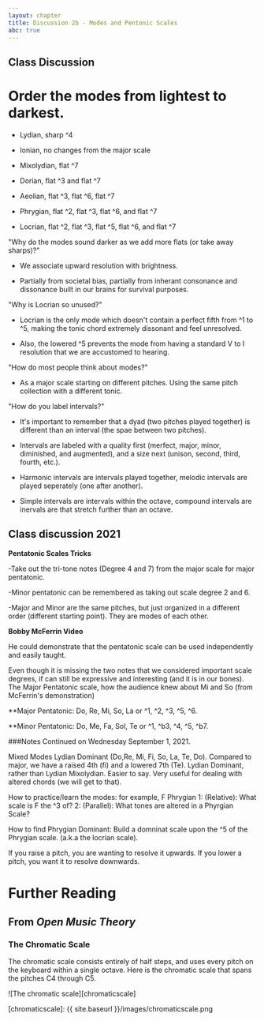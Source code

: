 ```yaml
---
layout: chapter
title: Discussion 2b - Modes and Pentonic Scales
abc: true
---
```


## Class Discussion

# Order the modes from lightest to darkest.

- Lydian, sharp ^4

- Ionian, no changes from the major scale

- Mixolydian, flat ^7

- Dorian, flat ^3 and flat ^7

- Aeolian, flat ^3, flat ^6, flat ^7

- Phrygian, flat ^2, flat ^3, flat ^6, and flat ^7

- Locrian, flat ^2, flat ^3, flat ^5, flat ^6, and flat ^7

"Why do the modes sound darker as we add more flats (or take away sharps)?"

- We associate upward resolution with brightness.

- Partially from societal bias, partially from inherant consonance and dissonance built in our brains for survival purposes.

"Why is Locrian so unused?"

- Locrian is the only mode which doesn't contain a perfect fifth from ^1 to ^5, making the tonic chord extremely dissonant and feel unresolved.

- Also, the lowered ^5 prevents the mode from having a standard V to I resolution that we are accustomed to hearing.

"How do most people think about modes?"

- As a major scale starting on different pitches. Using the same pitch collection with a different tonic.

"How do you label intervals?"

- It's important to remember that a dyad (two pitches played together) is different than an interval (the spae between two pitches).

- Intervals are labeled with a quality first (merfect, major, minor, diminished, and augmented), and a size next (unison, second, third, fourth, etc.).

- Harmonic intervals are intervals played together, melodic intervals are played seperately (one after another).

- Simple intervals are intervals within the octave, compound intervals are inervals are that stretch further than an octave.


## Class discussion 2021

**Pentatonic Scales Tricks**

-Take out the tri-tone notes (Degree 4 and 7) from the major scale for major pentatonic.

-Minor pentatonic can be remembered as taking out scale degree 2 and 6.

-Major and Minor are the same pitches, but just organized in a different order (different starting point). They are modes of each other.

**Bobby McFerrin Video**

He could demonstrate that the pentatonic scale can be used independently and easily taught. 

Even though it is missing the two notes that we considered important scale degrees, if can still be expressive and interesting (and it is in our bones). 
The Major Pentatonic scale, how the audience knew about Mi and So (from McFerrin's demonstration)

**Major Pentatonic: Do, Re, Mi, So, La or ^1, ^2, ^3, ^5, ^6.

**Minor Pentatonic: Do, Me, Fa, Sol, Te or ^1, ^b3, ^4, ^5, ^b7.

###Notes Continued on Wednesday September 1, 2021. 

Mixed Modes
Lydian Dominant (Do,Re, Mi, Fi, So, La, Te, Do). Compared to major, we have a raised 4th (fi) and a lowered 7th (Te). 
Lydian Dominant, rather than Lydian Mixolydian. Easier to say. Very useful for dealing with altered chords (we will get to that).

How to practice/learn the modes: for example, F Phrygian
1: (Relative): What scale is F the ^3 of?
2: (Parallel): What tones are altered in a Phyrgian Scale?

How to find Phrygian Dominant: Build a domninat scale upon the ^5 of the Phrygian scale. (a.k.a the locrian scale).

If you raise a pitch, you are wanting to resolve it upwards. If you lower a pitch, you want it to resolve downwards.

# Further Reading

## From *Open Music Theory*

### The Chromatic Scale ###

The chromatic scale consists entirely of half steps, and uses every pitch on the keyboard within a single octave. Here is the chromatic scale that spans the pitches C4 through C5.

![The chromatic scale][chromaticscale]

[chromaticscale]: {{ site.baseurl }}/images/chromaticscale.png
